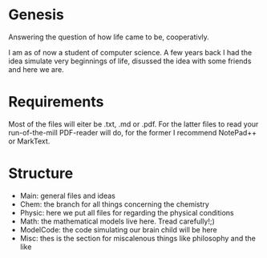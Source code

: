 # Genesis
Answering the question of how life came to be, cooperativly.

I am as of now a student of computer science. A few years back I had the idea simulate very beginnings of life, disussed the idea with some friends and here we are.

# Requirements
Most of the files will eiter be .txt, .md or .pdf. For the latter files to read your run-of-the-mill PDF-reader will do, for the former I recommend NotePad++ or MarkText.

# Structure
- Main: general files and ideas
- Chem: the branch for all things concerning the chemistry
- Physic: here we put all files for regarding the physical conditions
- Math: the mathematical models live here. Tread carefully!;)
- ModelCode: the code simulating our brain child will be here
- Misc: thes is the section for miscalenous things like philosophy and the like
